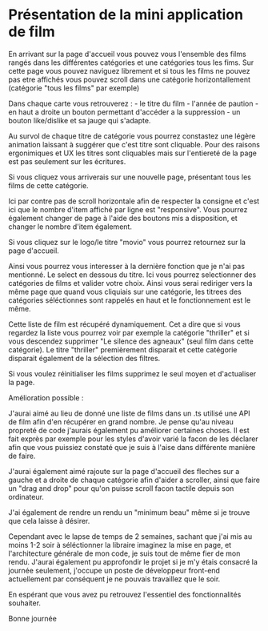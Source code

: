 # Présentation de la mini application de film

En arrivant sur la page d'accueil vous pouvez vous l'ensemble des films rangés dans les différentes catégories et une catégories tous les fims.
Sur cette page vous pouvez naviguez librement et si tous les films ne pouvez pas etre affichés vous pouvez scroll dans une catégorie horizontallement (catégorie "tous les films" par exemple)

Dans chaque carte vous retrouverez : 
    - le titre du film
    - l'année de paution 
    - en haut a droite un bouton permettant d'accéder a la suppression 
    - un bouton like/dislike et sa jauge qui s'adapte. 

Au survol de chaque titre de catégorie vous pourrez constastez une légère animation laissant à suggérer que c'est titre sont cliquable. Pour des raisons ergonimiques et UX les titres sont cliquables mais sur l'entiereté de la page est pas seulement sur les écritures. 

Si vous cliquez vous arriverais sur une nouvelle page, présentant tous les films de cette catégorie. 

Ici par contre pas de scroll horizontale afin de respecter la consigne et c'est ici que le nombre d'item affiché par ligne est "responsive".
Vous pourrez également changer de page à l'aide des boutons mis a disposition, et changer le nombre d'item également.

Si vous cliquez sur le logo/le titre "movio" vous pourrez retournez sur la page d'accueil.

Ainsi vous pourrez vous interesser à la dernière fonction que je n'ai pas mentionné. Le select en dessous du titre. Ici vous pourrez selectionner des catégories de films et valider votre choix. Ainsi vous serai rediriger vers la même page que quand vous cliquiais sur une catégorie, les titrees des catégories séléctionnes sont rappelés en haut et le fonctionnement est le même. 

Cette liste de film est récupéré dynamiquement. Cet a dire que si vous regardez la liste vous pourrez voir par exemple la catégorie "thriller" et si vous descendez  supprimer "Le silence des agneaux" (seul film dans cette catégorie). Le titre "thriller" premièrement disparait et cette catégorie disparait également de la sélection des filtres.

Si vous voulez réinitialiser les films supprimez le seul moyen et d'actualiser la page. 

Amélioration possible :

J'aurai aimé au lieu de donné une liste de films dans un .ts utilisé une API de film afin d'en récupérer en grand nombre. Je pense qu'au niveau propreté de code j'aurais également pu améliorer certaines choses. Il est fait exprès par exemple pour les styles d'avoir varié la facon de les déclarer afin que vous puissiez constaté que je suis à l'aise dans différente manière de faire. 

J'aurai également aimé rajoute sur la page d'accueil des fleches sur a gauche et a droite de chaque catégorie afin d'aider a scroller, ainsi que faire un "drag and drop" pour qu'on puisse scroll facon tactile depuis son ordinateur. 

J'ai également de rendre un rendu un "minimum beau" même si je trouve que cela laisse à désirer. 

Cependant avec le lapse de temps de 2 semaines, sachant que j'ai mis au moins 1-2 soir à séléctionner la libraire imaginez la mise en page, et l'architecture générale de mon code, je suis tout de même fier de mon rendu. J'aurai également pu approfondir le projet si je m'y étais consacré la journée seulement, j'occupe un poste de développeur front-end actuellement par conséquent je ne pouvais travaillez que le soir. 

En espérant que vous avez pu retrouvez l'essentiel des fonctionnalités souhaiter. 

Bonne journée
